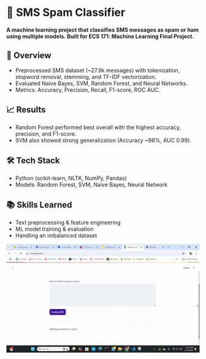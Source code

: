 # 📱 SMS Spam Classifier
#### A machine learning project that classifies SMS messages as spam or ham using multiple models. Built for ECS 171: Machine Learning Final Project.

## 🚀 Overview
- Preprocessed SMS dataset (~27.9k messages) with tokenization, stopword removal, stemming, and TF-IDF vectorization.
- Evaluated Naive Bayes, SVM, Random Forest, and Neural Networks.
- Metrics: Accuracy, Precision, Recall, F1-score, ROC AUC.

## 📈 Results
- Random Forest performed best overall with the highest accuracy, precision, and F1-score.
- SVM also showed strong generalization (Accuracy ~98%, AUC 0.99).

## 🛠️ Tech Stack
- Python (scikit-learn, NLTK, NumPy, Pandas)
- Models: Random Forest, SVM, Naive Bayes, Neural Network

## 📚 Skills Learned
- Text preprocessing & feature engineering
- ML model training & evaluation
- Handling an imbalanced dataset

![A look at the navigation](Spam-Detection.gif)
